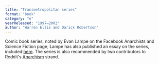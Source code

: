 ```yaml
---
title: "Transmetropolitan series"
format: "book"
category: "e"
yearReleased: "1997–2002"
author: "Warren Ellis and Darick Robertson"
---
```

Comic book series, noted by Evan Lampe on the Facebook  Anarchists and Science Fiction page; Lampe has also published an essay on the  series, included <a href="–">here</a>. The series is also recommended by two  contributors to Reddit's <a href="http://www.reddit.com/r/Anarchism/comments/1d7esn/">Anarchism</a>  strand.
 